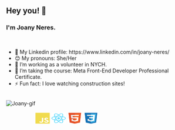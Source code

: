 ## Hey you! 👋<br> 
<h3><strong>I'm Joany Neres.</strong></h3>


<br>

<ul>
<li>👥 My Linkedin profile: https://www.linkedin.com/in/joany-neres/</li>
<li>😊 My pronouns: She/Her</li>
<li>🤝 I’m working as a volunteer in NYCH.</li>
<li>🌱 I’m taking the course: Meta Front-End Developer Professional Certificate.</li>
<li>⚡ Fun fact: I love watching construction sites!</li>
</ul>
<br>

<img align="left" alt="Joany-gif" height="150em" src="https://cdn.discordapp.com/attachments/1016745958727491615/1016746187954602034/Joany-gif.gif">
<br>
<br>

<div>
  <img align="center" alt="Joany-Js" height="30" width="40" src="https://raw.githubusercontent.com/devicons/devicon/master/icons/javascript/javascript-plain.svg">
  <img align="center" alt="Joany-React" height="30" width="40" src="https://raw.githubusercontent.com/devicons/devicon/master/icons/react/react-original.svg">
  <img align="center" alt="Joany-HTML" height="30" width="40" src="https://raw.githubusercontent.com/devicons/devicon/master/icons/html5/html5-original.svg">
  <img align="center" alt="Joany-CSS" height="30" width="40" src="https://raw.githubusercontent.com/devicons/devicon/master/icons/css3/css3-original.svg">
</div>
